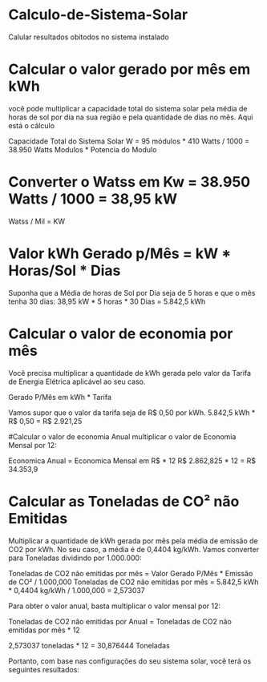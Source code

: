 # Calculo-de-Sistema-Solar
Calular resultados obitodos no sistema instalado


# Calcular o valor gerado por mês em kWh
você pode multiplicar a capacidade total do sistema solar pela média de horas de sol por dia na sua região e pela quantidade de dias no mês. Aqui está o cálculo

Capacidade Total do Sistema Solar W = 95 módulos * 410 Watts / 1000 = 38.950 Watts
Modulos * Potencia do Modulo

# Converter o Watss em Kw = 38.950 Watts / 1000 = 38,95 kW
Watss / Mil = KW

# Valor kWh Gerado p/Mês = kW * Horas/Sol * Dias

Suponha que a Média de horas de Sol por Dia seja de 5 horas e que o mês tenha 30 dias:
 38,95 kW * 5 horas * 30 Dias = 5.842,5 kWh

# Calcular o valor de economia por mês 
Você precisa multiplicar a quantidade de kWh gerada pelo valor da Tarifa de Energia Elétrica aplicável ao seu caso. 

Gerado P/Mês em kWh * Tarifa

Vamos supor que o valor da tarifa seja de R$ 0,50 por kWh.
5.842,5 kWh * R$ 0,50 = R$ 2.921,25


#Calcular o valor de economia Anual
multiplicar o valor de Economia Mensal por 12:

Economica Anual = Economica Mensal em R$ * 12
R$ 2.862,825 * 12 = R$ 34.353,9

# Calcular as Toneladas de CO² não Emitidas
Multiplicar a quantidade de kWh gerada por mês pela média de emissão de CO2 por kWh. No seu caso, a média é de 0,4404 kg/kWh. Vamos converter para Toneladas dividindo por 1.000.000:

Toneladas de CO2 não emitidas por mês = Valor Gerado P/Mês * Emissão de CO² / 1.000,000
Toneladas de CO2 não emitidas por mês = 5.842,5 kWh * 0,4404 kg/kWh / 1.000,000 = 2,573037

Para obter o valor anual, basta multiplicar o valor mensal por 12:

Toneladas de CO2 não emitidas por Anual = Toneladas de CO2 não emitidas por mês * 12

2,573037 toneladas * 12 = 30,876444 Toneladas

Portanto, com base nas configurações do seu sistema solar, você terá os seguintes resultados:
